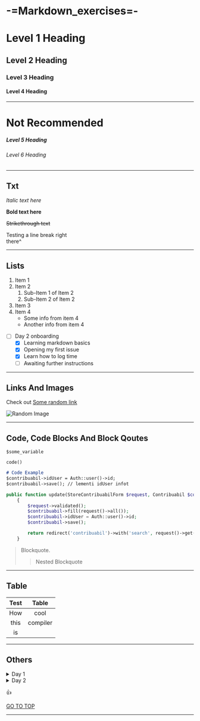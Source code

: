 # -=Markdown_exercises=-<a name="up"></a> 

# Level 1 Heading

## Level 2 Heading

### Level 3 Heading

#### Level 4 Heading 

--- 

# Not Recommended 

##### Level 5 Heading

###### Level 6 Heading 

---

## Txt

_Italic text here_

**Bold text here** 

~~Strikethrough text~~

Testing a line break right  
there^

---

## Lists

1. Item 1
2. Item 2
    1. Sub-Item 1 of Item 2
    2. Sub-Item 2 of Item 2
3. Item 3
4. Item 4
    - Some info from item 4
    - Another info from item 4

- [ ] Day 2 onboarding
    - [x] Learning markdown basics
    - [x] Opening my first issue
    - [x] Learn how to log time
    - [ ] Awaiting further instructions
               
---

## Links And Images

Check out [Some random link](https://randomuser.me/)

![Random Image](https://picsum.photos/200/300 "Title is optional")

---

## Code, Code Blocks And Block Qoutes

`$some_variable`

 `code()`

```markdown
# Code Example
$contribuabil->idUser = Auth::user()->id;
$contribuabil->save(); // lementi idUser infot 
```

```php
public function update(StoreContribuabilForm $request, Contribuabil $contribuabil)
    {
        $request->validated();
        $contribuabil->fill(request()->all());
        $contribuabil->idUser = Auth::user()->id;
        $contribuabil->save();

        return redirect('contribuabil')->with('search', request()->get('nrROL'));
    }
```

> Blockquote.
>> Nested Blockquote

---
## Table

Test | Table
:---: | :---:
How   | cool
this  | compiler 
is |

---

## Others

<details>
    <summary>Day 1</summary>
    <p>Day 1 onboarding procedure</p>
</details>
    
<details>
     <summary>Day 2</summary>
     <p>Day 2 onboarding procedure</p>
</details>

:thumbsup:    

[GO TO TOP](#up)
    
---
